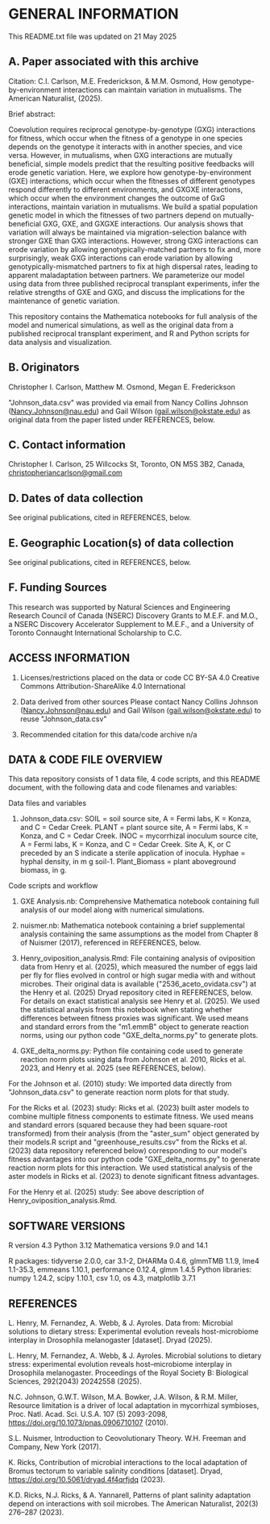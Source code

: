 # GENERAL INFORMATION
This README.txt file was updated on 21 May 2025

## A. Paper associated with this archive
Citation: C.I. Carlson, M.E. Frederickson, & M.M. Osmond, How genotype-by-environment interactions can maintain variation in mutualisms. The American Naturalist, (2025). 

Brief abstract: 

Coevolution requires reciprocal genotype-by-genotype (GXG) interactions for fitness, which occur when the fitness of a genotype in one species depends on the genotype it interacts with in another species, and vice versa. However, in mutualisms, when GXG interactions are mutually beneficial, simple models predict that the resulting positive feedbacks will erode genetic variation. Here, we explore how genotype-by-environment (GXE) interactions, which occur when the fitnesses of different genotypes respond differently to different environments, and GXGXE interactions, which occur when the environment changes the outcome of GxG interactions, maintain variation in mutualisms. We build a spatial population genetic model in which the fitnesses of two partners depend on mutually-beneficial GXG, GXE, and GXGXE interactions. Our analysis shows that variation will always be maintained via migration-selection balance with stronger GXE than GXG interactions. However, strong GXG interactions can erode variation by allowing genotypically-matched partners to fix and, more surprisingly, weak GXG interactions can erode variation by allowing genotypically-mismatched partners to fix at high dispersal rates, leading to apparent maladaptation between partners. We parameterize our model using data from three published reciprocal transplant experiments, infer the relative strengths of GXE and GXG, and discuss the implications for the maintenance of genetic variation.

This repository contains the Mathematica notebooks for full analysis of the model and numerical simulations, as well as the original data from a published reciprocal transplant experiment, and R and Python scripts for data analysis and visualization.

## B. Originators
Christopher I. Carlson, Matthew M. Osmond, Megan E. Frederickson

"Johnson_data.csv" was provided via email from Nancy Collins Johnson (Nancy.Johnson@nau.edu) and Gail Wilson (gail.wilson@okstate.edu) as original data from the paper listed under REFERENCES, below. 

## C. Contact information
Christopher I. Carlson, 
25 Willcocks St, Toronto, ON M5S 3B2, Canada, 
christopheriancarlson@gmail.com

## D. Dates of data collection
See original publications, cited in REFERENCES, below.

## E. Geographic Location(s) of data collection
See original publications, cited in REFERENCES, below.

## F. Funding Sources
This research was supported by Natural Sciences and Engineering Research Council of Canada (NSERC) Discovery Grants to M.E.F. and M.O., a NSERC Discovery Accelerator Supplement to M.E.F., and a University of Toronto Connaught International Scholarship to C.C. 

## ACCESS INFORMATION
1. Licenses/restrictions placed on the data or code
CC BY-SA 4.0 Creative Commons Attribution-ShareAlike 4.0 International

2. Data derived from other sources
Please contact Nancy Collins Johnson (Nancy.Johnson@nau.edu) and Gail Wilson (gail.wilson@okstate.edu) to reuse "Johnson_data.csv"

3. Recommended citation for this data/code archive
n/a 

## DATA & CODE FILE OVERVIEW
This data repository consists of 1 data file, 4 code scripts, and this README document, with the following data and code filenames and variables:

Data files and variables
1. Johnson_data.csv:
SOIL = soil source site, A = Fermi labs, K = Konza, and C = Cedar Creek. 
PLANT = plant source site, A = Fermi labs, K = Konza, and C = Cedar Creek. 
INOC = mycorrhizal inoculum source cite, A = Fermi labs, K = Konza, and C = Cedar Creek. Site A, K, or C preceded by an S indicate a sterile application of inocula. 
Hyphae =  hyphal density, in m g soil-1. 
Plant_Biomass = plant aboveground biomass, in g. 

Code scripts and workflow
1. GXE Analysis.nb: Comprehensive Mathematica notebook containing full analysis of our model along with numerical simulations. 

2. nuismer.nb: Mathematica notebook containing a brief supplemental analysis containing the same assumptions as the model from Chapter 8 of Nuismer (2017), referenced in REFERENCES, below. 

3. Henry_oviposition_analysis.Rmd: File containing analysis of oviposition data from Henry et al. (2025), which measured the number of eggs laid per fly for flies evolved in control or high sugar media with and without microbes. Their original data is available ("2536_aceto_ovidata.csv") at the Henry et al. (2025) Dryad repository cited in REFERENCES, below. For details on exact statistical analysis see Henry et al. (2025). We used the statistical analysis from this notebook when stating whether differences between fitness proxies was significant. We used means and standard errors from the "m1.emmB" object to generate reaction norms, using our python code "GXE_delta_norms.py" to generate plots. 

4. GXE_delta_norms.py: Python file containing code used to generate reaction norm plots using data from Johnson et al. 2010, Ricks et al. 2023, and Henry et al. 2025 (see REFERENCES, below). 

For the Johnson et al. (2010) study: We imported data directly from "Johnson_data.csv" to generate reaction norm plots for that study. 

For the Ricks et al. (2023) study: Ricks et al. (2023) built aster models to combine multiple fitness components to estimate  fitness. We used means and standard errors (squared because they had been square-root transformed) from their analysis (from the "aster_sum" object generated by their models.R script and "greenhouse_results.csv" from the Ricks et al. (2023) data repository referenced below) corresponding to our model's fitness advantages into our python code "GXE_delta_norms.py" to generate reaction norm plots for this interaction. We used statistical analysis of the aster models in Ricks et al. (2023) to denote significant fitness advantages. 

For the Henry et al. (2025) study: See above description of Henry_oviposition_analysis.Rmd.

## SOFTWARE VERSIONS
R version 4.3
Python 3.12
Mathematica versions 9.0 and 14.1

R packages: tidyverse 2.0.0, car 3.1-2, DHARMa 0.4.6, glmmTMB 1.1.9, lme4 1.1-35.3, emmeans 1.10.1, performance 0.12.4, glmm 1.4.5
Python libraries: numpy 1.24.2, scipy 1.10.1, csv 1.0, os 4.3, matplotlib 3.7.1

## REFERENCES
L. Henry, M. Fernandez, A. Webb, & J. Ayroles. Data from: Microbial solutions to dietary stress: Experimental evolution reveals host-microbiome interplay in Drosophila melanogaster [dataset]. Dryad (2025).

L. Henry, M. Fernandez, A. Webb, & J. Ayroles.  Microbial solutions to dietary stress: experimental evolution reveals host–microbiome interplay in Drosophila melanogaster. Proceedings of the Royal Society B: Biological Sciences, 292(2043) 20242558 (2025).

N.C. Johnson, G.W.T. Wilson, M.A. Bowker, J.A. Wilson, & R.M. Miller, Resource limitation is a driver of local adaptation in mycorrhizal symbioses, Proc. Natl. Acad. Sci. U.S.A. 107 (5) 2093-2098, https://doi.org/10.1073/pnas.0906710107 (2010).

S.L. Nuismer, Introduction to Ceovolutionary Theory. W.H. Freeman and Company, New York (2017). 

K. Ricks, Contribution of microbial interactions to the local adaptation of Bromus tectorum to variable salinity conditions [dataset]. Dryad, https://doi.org/10.5061/dryad.4f4qrfjdq (2023).

K.D. Ricks, N.J. Ricks, & A. Yannarell, Patterns of plant salinity adaptation depend on interactions with soil microbes. The American Naturalist, 202(3) 276–287 (2023). 





